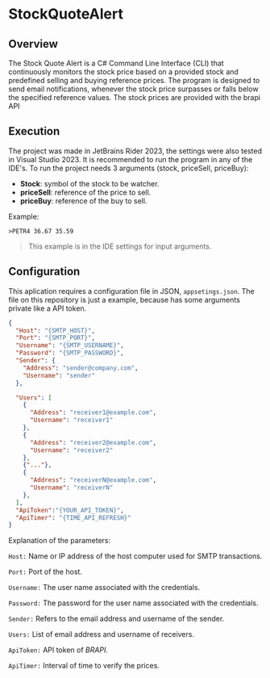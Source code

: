 # StockQuoteAlert

## Overview
The Stock Quote Alert is a C# Command Line Interface (CLI) that continuously monitors the stock price based on a provided stock and predefined selling and buying reference prices. The program is designed to send email notifications, whenever the stock price surpasses or falls below the specified reference values.
The stock prices are provided with the brapi API

## Execution
The project was made in JetBrains Rider 2023, the settings were also tested in Visual Studio 2023. It is recommended to run the program in any of the IDE's.
To run the project needs 3 arguments (stock, priceSell, priceBuy):
- **Stock**: symbol of the stock to be watcher.
- **priceSell**: reference of the price to sell.
- **priceBuy**: reference of the buy to sell.

Example:

```
>PETR4 36.67 35.59 
```
> This example is in the IDE settings for input arguments.

## Configuration
This aplication requires a configuration file in JSON, `appsetings.json`.
The file on this repository is just a example, because has some arguments private like a API token.

```json
{
  "Host": "{SMTP_HOST}",
  "Port": "{SMTP_PORT}",
  "Username": "{SMTP_USERNAME}",
  "Password": "{SMTP_PASSWORD}",
  "Sender": {
    "Address": "sender@company.com",
    "Username": "sender"
  },

  "Users": [
    {
      "Address": "receiver1@example.com",
      "Username": "receiver1"
    },
    {
      "Address": "receiver2@example.com",
      "Username": "receiver2"
    },
    {"..."},
    {
      "Address": "receiverN@example.com",
      "Username": "receiverN"
    },
  ],
  "ApiToken":"{YOUR_API_TOKEN}",
  "ApiTimer": "{TIME_API_REFRESH}"
}
```
Explanation of the parameters:

`Host:` Name or IP address of the host computer used for SMTP transactions.

`Port:` Port of the host.

`Username:` The user name associated with the credentials.

`Password:` The password for the user name associated with the credentials.

`Sender:` Refers to the email address and username of the sender. 

`Users:` List of email address and username of receivers.

`ApiToken:` API token of _BRAPI_.

`ApiTimer:` Interval of time to verify the prices.





